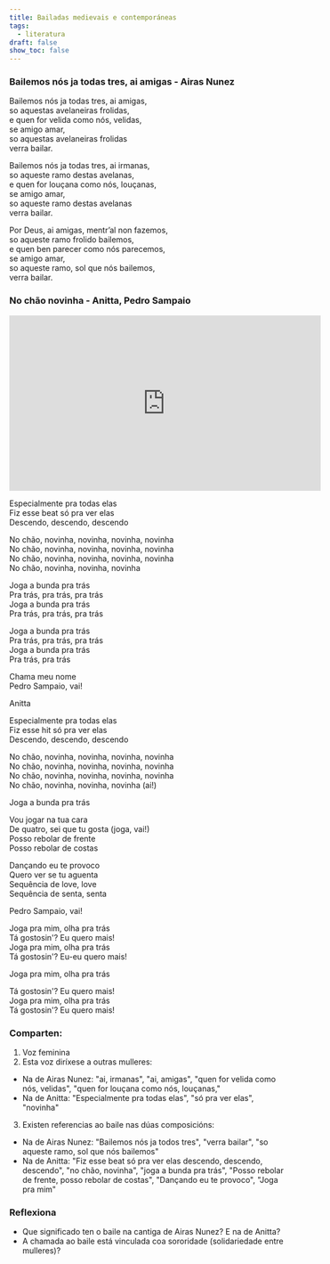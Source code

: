 ```yaml
---
title: Bailadas medievais e contemporáneas
tags:
  - literatura
draft: false
show_toc: false
---
```

### Bailemos nós ja todas tres, ai amigas - Airas Nunez

Bailemos nós ja todas tres, ai amigas,\
so aquestas avelaneiras frolidas,\
e quen for velida como nós, velidas,\
se amigo amar,\
so aquestas avelaneiras frolidas\
verra bailar.

Bailemos nós ja todas tres, ai irmanas,\
so aqueste ramo destas avelanas,\
e quen for louçana como nós, louçanas,\
se amigo amar,\
so aqueste ramo destas avelanas\
verra bailar.

Por Deus, ai amigas, mentr’al non fazemos,\
so aqueste ramo frolido bailemos,\
e quen ben parecer como nós parecemos,\
se amigo amar,\
so aqueste ramo, sol que nós bailemos,\
verra bailar.

### No chão novinha - Anitta, Pedro Sampaio

<iframe width="560" height="315" src="https://www.youtube.com/embed/ls74YCwYB4k" title="YouTube video player" frameborder="0" allow="accelerometer; autoplay; clipboard-write; encrypted-media; gyroscope; picture-in-picture" allowfullscreen></iframe>

Especialmente pra todas elas\
Fiz esse beat só pra ver elas\
Descendo, descendo, descendo

No chão, novinha, novinha, novinha, novinha\
No chão, novinha, novinha, novinha, novinha\
No chão, novinha, novinha, novinha, novinha\
No chão, novinha, novinha, novinha

Joga a bunda pra trás\
Pra trás, pra trás, pra trás\
Joga a bunda pra trás\
Pra trás, pra trás, pra trás

Joga a bunda pra trás\
Pra trás, pra trás, pra trás\
Joga a bunda pra trás\
Pra trás, pra trás

Chama meu nome\
Pedro Sampaio, vai!

Anitta

Especialmente pra todas elas\
Fiz esse hit só pra ver elas\
Descendo, descendo, descendo

No chão, novinha, novinha, novinha, novinha\
No chão, novinha, novinha, novinha, novinha\
No chão, novinha, novinha, novinha, novinha\
No chão, novinha, novinha, novinha (ai!)

Joga a bunda pra trás

Vou jogar na tua cara\
De quatro, sei que tu gosta (joga, vai!)\
Posso rebolar de frente\
Posso rebolar de costas

Dançando eu te provoco\
Quеro ver se tu aguenta\
Sеquência de love, love\
Sequência de senta, senta

Pedro Sampaio, vai!

Joga pra mim, olha pra trás\
Tá gostosin'? Eu quero mais!\
Joga pra mim, olha pra trás\
Tá gostosin'? Eu-eu quero mais!

Joga pra mim, olha pra trás

Tá gostosin'? Eu quero mais!\
Joga pra mim, olha pra trás\
Tá gostosin'? Eu quero mais!

### Comparten:

1. Voz feminina
2. Esta voz diríxese a outras mulleres:
- Na de Airas Nunez: "ai, irmanas", "ai, amigas", "quen for velida como nós, velidas", "quen for louçana como nós, louçanas,"
- Na de Anitta: "Especialmente pra todas elas", "só pra ver elas", "novinha"
3. Existen referencias ao baile nas dúas composicións:
- Na de Airas Nunez: "Bailemos nós ja todos tres", "verra bailar", "so aqueste ramo, sol que nós bailemos"
- Na de Anitta: "Fiz esse beat só pra ver elas descendo, descendo, descendo", "no chão, novinha", "joga a bunda pra trás", "Posso rebolar de frente, posso rebolar de costas", "Dançando eu te provoco", "Joga pra mim"

### Reflexiona

* Que significado ten o baile na cantiga de Airas Nunez? E na de Anitta? 
* A chamada ao baile está vinculada coa sororidade (solidariedade entre mulleres)?
